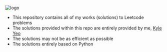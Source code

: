 ![logo](https://user-images.githubusercontent.com/69660509/147379082-3216f7ec-e24f-4d71-baf9-5e2788fb3cc0.png)

- This repository contains all of my works (solutions) to Leetcode problems
- The solutions provided within this repo are entirely provided by me, [Kyle Yeo](https://github.com/hoonkiyeo)
- The solutions may not be as efficient as possible
- The solutions entirely based on Python
